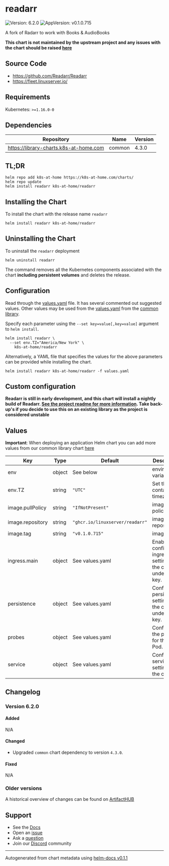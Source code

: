 # readarr

![Version: 6.2.0](https://img.shields.io/badge/Version-6.2.0-informational?style=flat-square) ![AppVersion: v0.1.0.715](https://img.shields.io/badge/AppVersion-v0.1.0.715-informational?style=flat-square)

A fork of Radarr to work with Books & AudioBooks

**This chart is not maintained by the upstream project and any issues with the chart should be raised [here](https://github.com/k8s-at-home/charts/issues/new/choose)**

## Source Code

* <https://github.com/Readarr/Readarr>
* <https://fleet.linuxserver.io/>

## Requirements

Kubernetes: `>=1.16.0-0`

## Dependencies

| Repository | Name | Version |
|------------|------|---------|
| https://library-charts.k8s-at-home.com | common | 4.3.0 |

## TL;DR

```console
helm repo add k8s-at-home https://k8s-at-home.com/charts/
helm repo update
helm install readarr k8s-at-home/readarr
```

## Installing the Chart

To install the chart with the release name `readarr`

```console
helm install readarr k8s-at-home/readarr
```

## Uninstalling the Chart

To uninstall the `readarr` deployment

```console
helm uninstall readarr
```

The command removes all the Kubernetes components associated with the chart **including persistent volumes** and deletes the release.

## Configuration

Read through the [values.yaml](./values.yaml) file. It has several commented out suggested values.
Other values may be used from the [values.yaml](https://github.com/k8s-at-home/library-charts/tree/main/charts/stable/common/values.yaml) from the [common library](https://github.com/k8s-at-home/library-charts/tree/main/charts/stable/common).

Specify each parameter using the `--set key=value[,key=value]` argument to `helm install`.

```console
helm install readarr \
  --set env.TZ="America/New York" \
    k8s-at-home/readarr
```

Alternatively, a YAML file that specifies the values for the above parameters can be provided while installing the chart.

```console
helm install readarr k8s-at-home/readarr -f values.yaml
```

## Custom configuration

**Readarr is still in early development, and this chart will install a nightly build of Readarr.
[See the project readme for more information](https://github.com/Readarr/Readarr#readarr-is-in-early-stages-of-development-alphabeta-binary-builds-are-not-yet-available-use-of-any-test-builds-isnt-recommend-and-may-have-detrimental-effects-on-your-library). Take back-up's if you decide to use this on an existing library as the project is considered unstable**

## Values

**Important**: When deploying an application Helm chart you can add more values from our common library chart [here](https://github.com/k8s-at-home/library-charts/tree/main/charts/stable/common)

| Key | Type | Default | Description |
|-----|------|---------|-------------|
| env | object | See below | environment variables. |
| env.TZ | string | `"UTC"` | Set the container timezone |
| image.pullPolicy | string | `"IfNotPresent"` | image pull policy |
| image.repository | string | `"ghcr.io/linuxserver/readarr"` | image repository |
| image.tag | string | `"v0.1.0.715"` | image tag |
| ingress.main | object | See values.yaml | Enable and configure ingress settings for the chart under this key. |
| persistence | object | See values.yaml | Configure persistence settings for the chart under this key. |
| probes | object | See values.yaml | Configures the probes for the main Pod. |
| service | object | See values.yaml | Configures service settings for the chart. |

## Changelog

### Version 6.2.0

#### Added

N/A

#### Changed

* Upgraded `common` chart dependency to version `4.3.0`.

#### Fixed

N/A

### Older versions

A historical overview of changes can be found on [ArtifactHUB](https://artifacthub.io/packages/helm/k8s-at-home/readarr?modal=changelog)

## Support

- See the [Docs](https://docs.k8s-at-home.com/our-helm-charts/getting-started/)
- Open an [issue](https://github.com/k8s-at-home/charts/issues/new/choose)
- Ask a [question](https://github.com/k8s-at-home/organization/discussions)
- Join our [Discord](https://discord.gg/sTMX7Vh) community

----------------------------------------------
Autogenerated from chart metadata using [helm-docs v0.1.1](https://github.com/k8s-at-home/helm-docs/releases/v0.1.1)
